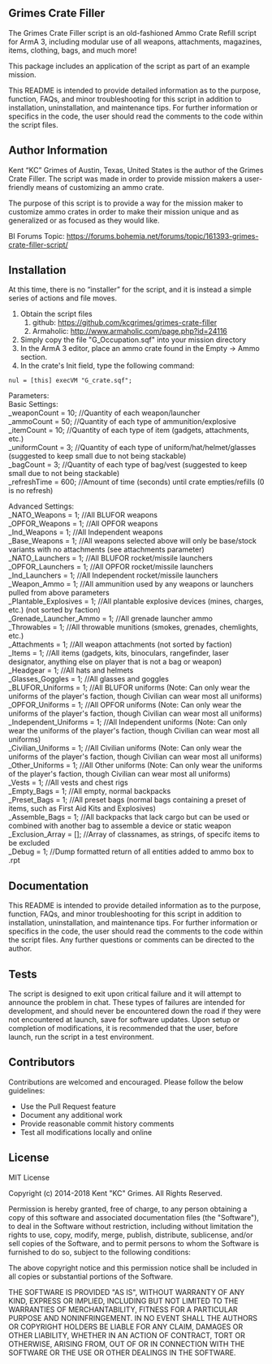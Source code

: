 ## Grimes Crate Filler

The Grimes Crate Filler script is an old-fashioned Ammo Crate Refill script for ArmA 3, including modular use of all weapons, attachments, magazines, items, clothing, bags, and much more!

This package includes an application of the script as part of an example mission. 

This README is intended to provide detailed information as to the purpose, function, FAQs, and minor troubleshooting for this script in addition to installation, uninstallation, and maintenance tips. For further information or specifics in the code, the user should read the comments to the code within the script files. 

## Author Information

Kent “KC” Grimes of Austin, Texas, United States is the author of the Grimes Crate Filler. The script was made in order to provide mission makers a user-friendly means of customizing an ammo crate.

The purpose of this script is to provide a way for the mission maker to customize ammo crates in order to make their mission unique and as generalized or as focused as they would like. 

BI Forums Topic: https://forums.bohemia.net/forums/topic/161393-grimes-crate-filler-script/

## Installation

At this time, there is no “installer” for the script, and it is instead a simple series of actions and file moves.  

1. Obtain the script files
	1. github: https://github.com/kcgrimes/grimes-crate-filler
	1. Armaholic: http://www.armaholic.com/page.php?id=24116
2. Simply copy the file "G_Occupation.sqf" into your mission directory
3. In the ArmA 3 editor, place an ammo crate found in the Empty -> Ammo section. 
4. In the crate's Init field, type the following command:

```
nul = [this] execVM "G_crate.sqf";
```

Parameters:  
Basic Settings:  
_weaponCount             = 10; //Quantity of each weapon/launcher  
_ammoCount               = 50; //Quantity of each type of ammunition/explosive  
_itemCount               = 10; //Quantity of each type of item (gadgets, attachments, etc.)  
_uniformCount            = 3; //Quantity of each type of uniform/hat/helmet/glasses (suggested to keep small due to not being stackable)  
_bagCount                = 3; //Quantity of each type of bag/vest (suggested to keep small due to not being stackable)  
_refreshTime             = 600; //Amount of time (seconds) until crate empties/refills (0 is no refresh)  

Advanced Settings:  
_NATO_Weapons            = 1; //All BLUFOR weapons  
_OPFOR_Weapons           = 1; //All OPFOR weapons  
_Ind_Weapons             = 1; //All Independent weapons  
_Base_Weapons            = 1; //All weapons selected above will only be base/stock variants with no attachments (see attachments parameter)  
_NATO_Launchers          = 1; //All BLUFOR rocket/missile launchers  
_OPFOR_Launchers         = 1; //All OPFOR rocket/missile launchers  
_Ind_Launchers           = 1; //All Independent rocket/missile launchers  
_Weapon_Ammo             = 1; //All ammunition used by any weapons or launchers pulled from above parameters  
_Plantable_Explosives    = 1; //All plantable explosive devices (mines, charges, etc.) (not sorted by faction)  
_Grenade_Launcher_Ammo   = 1; //All grenade launcher ammo  
_Throwables              = 1; //All throwable munitions (smokes, grenades, chemlights, etc.)  
_Attachments             = 1; //All weapon attachments (not sorted by faction)  
_Items                   = 1; //All items (gadgets, kits, binoculars, rangefinder, laser designator, anything else on player that is not a bag or weapon)  
_Headgear                = 1; //All hats and helmets  
_Glasses_Goggles         = 1; //All glasses and goggles  
_BLUFOR_Uniforms         = 1; //All BLUFOR uniforms (Note: Can only wear the uniforms of the player's faction, though Civilian can wear most all uniforms)  
_OPFOR_Uniforms          = 1; //All OPFOR uniforms (Note: Can only wear the uniforms of the player's faction, though Civilian can wear most all uniforms)  
_Independent_Uniforms    = 1; //All Independent uniforms (Note: Can only wear the uniforms of the player's faction, though Civilian can wear most all uniforms)  
_Civilian_Uniforms       = 1; //All Civilian uniforms (Note: Can only wear the uniforms of the player's faction, though Civilian can wear most all uniforms)  
_Other_Uniforms          = 1; //All Other uniforms (Note: Can only wear the uniforms of the player's faction, though Civilian can wear most all uniforms)  
_Vests                   = 1; //All vests and chest rigs  
_Empty_Bags              = 1; //All empty, normal backpacks  
_Preset_Bags             = 1; //All preset bags (normal bags containing a preset of items, such as First Aid Kits and Explosives)  
_Assemble_Bags           = 1; //All backpacks that lack cargo but can be used or combined with another bag to assemble a device or static weapon  
_Exclusion_Array         = []; //Array of classnames, as strings, of specifc items to be excluded  
_Debug                   = 1; //Dump formatted return of all entities added to ammo box to .rpt  

## Documentation

This README is intended to provide detailed information as to the purpose, function, FAQs, and minor troubleshooting for this script in addition to installation, uninstallation, and maintenance tips. For further information or specifics in the code, the user should read the comments to the code within the script files. Any further questions or comments can be directed to the author. 

## Tests

The script is designed to exit upon critical failure and it will attempt to announce the problem in chat. These types of failures are intended for development, and should never be encountered down the road if they were not encountered at launch, save for software updates. Upon setup or completion of modifications, it is recommended that the user, before launch, run the script in a test environment.

## Contributors

Contributions are welcomed and encouraged. Please follow the below guidelines:
* Use the Pull Request feature
* Document any additional work
* Provide reasonable commit history comments
* Test all modifications locally and online

## License

MIT License

Copyright (c) 2014-2018 Kent "KC" Grimes. All Rights Reserved.

Permission is hereby granted, free of charge, to any person obtaining a copy of this software and associated documentation files (the "Software"), to deal in the Software without restriction, including without limitation the rights to use, copy, modify, merge, publish, distribute, sublicense, and/or sell copies of the Software, and to permit persons to whom the Software is furnished to do so, subject to the following conditions:

The above copyright notice and this permission notice shall be included in all copies or substantial portions of the Software.

THE SOFTWARE IS PROVIDED "AS IS", WITHOUT WARRANTY OF ANY KIND, EXPRESS OR IMPLIED, INCLUDING BUT NOT LIMITED TO THE WARRANTIES OF MERCHANTABILITY, FITNESS FOR A PARTICULAR PURPOSE AND NONINFRINGEMENT. IN NO EVENT SHALL THE AUTHORS OR COPYRIGHT HOLDERS BE LIABLE FOR ANY CLAIM, DAMAGES OR OTHER LIABILITY, WHETHER IN AN ACTION OF CONTRACT, TORT OR OTHERWISE, ARISING FROM, OUT OF OR IN CONNECTION WITH THE SOFTWARE OR THE USE OR OTHER DEALINGS IN THE SOFTWARE.
